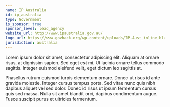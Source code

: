 ```yaml
---
name: IP Australia
id: ip_australia
type: Government
is_sponsor: true
sponsor_level: lead_agency
website_url: http://www.ipaustralia.gov.au/
logo_url: https://www.govhack.org/wp-content/uploads/IP-Aust_inline_black-1024x248.jpg
jurisdiction: australia
---
```


Lorem ipsum dolor sit amet, consectetur adipiscing elit. Aliquam at ornare risus, at dignissim sapien. Sed eget est mi. Ut lacinia ornare tellus commodo sagittis. Integer euismod eleifend velit, eget dictum leo sagittis at.

Phasellus rutrum euismod turpis elementum ornare. Donec ut risus id ante gravida molestie. Integer cursus tempus porta. Sed vitae nunc quis nibh dapibus aliquet vel sed dolor. Donec id risus ut ipsum fermentum cursus quis sed massa. Nulla sit amet blandit orci, dapibus condimentum augue. Fusce suscipit purus et ultricies fermentum.